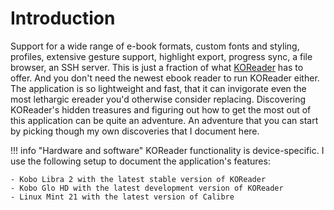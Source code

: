# Introduction

Support for a wide range of e-book formats, custom fonts and styling, profiles, extensive gesture support, highlight export, progress sync, a file browser, an SSH server. This is just a fraction of what [KOReader](https://github.com/koreader/koreader) has to offer. And you don't need the newest ebook reader to run KOReader either. The application is so lightweight and fast, that it can invigorate even the most lethargic ereader you'd otherwise consider replacing. Discovering KOReader's hidden treasures and figuring out how to get the most out of this application can be quite an adventure. An adventure that you can start by picking though my own discoveries that I document here.

!!! info "Hardware and software"
    KOReader functionality is device-specific. I use the following setup to document the application's features:

    - Kobo Libra 2 with the latest stable version of KOReader
    - Kobo Glo HD with the latest development version of KOReader
    - Linux Mint 21 with the latest version of Calibre